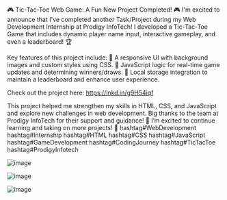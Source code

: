 🎮 Tic-Tac-Toe Web Game: A Fun New Project Completed! 🎮
I'm excited to announce that I've completed another Task/Project during my Web Development Internship at Prodigy InfoTech! I developed a Tic-Tac-Toe Game that includes dynamic player name input, interactive gameplay, and even a leaderboard! 🏆

Key features of this project include: 
🔹 A responsive UI with background images and custom styles using CSS.
🔹 JavaScript logic for real-time game updates and determining winners/draws.
🔹 Local storage integration to maintain a leaderboard and enhance user experience.

Check out the project here:
https://lnkd.in/g9H54iqf

This project helped me strengthen my skills in HTML, CSS, and JavaScript and explore new challenges in web development.
Big thanks to the team at Prodigy InfoTech for their support and guidance! 🙌
I’m excited to continue learning and taking on more projects! 🚀
hashtag#WebDevelopment hashtag#Internship hashtag#HTML hashtag#CSS hashtag#JavaScript hashtag#GameDevelopment hashtag#CodingJourney hashtag#TicTacToe hashtag#ProdigyInfotech

![image](https://github.com/user-attachments/assets/0306ae0a-4111-43c2-aaae-3670f7c78b40)

![image](https://github.com/user-attachments/assets/1e1ed206-daa8-4ff4-839c-d1cc7878d567)

![image](https://github.com/user-attachments/assets/03495d02-7bcb-4d7b-83c6-9f0bccfd8bec)


